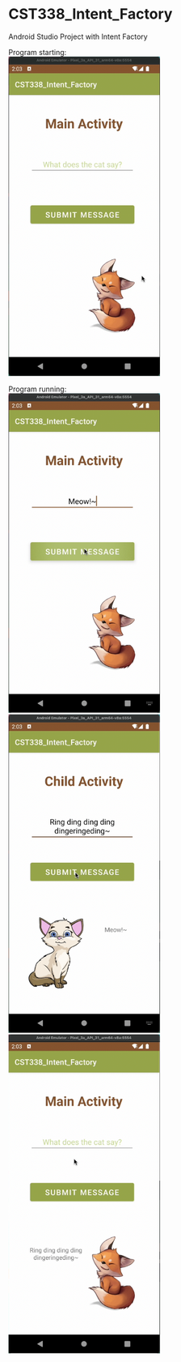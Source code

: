 # CST338_Intent_Factory
Android Studio Project with Intent Factory

Program starting:<br>
<img src="IntentFactory00.png" width="300">

Program running:<br>
<img src="IntentFactory01.png" width="300"><img src="IntentFactory02.png" width="300"><img src="IntentFactory03.png" width="300">


